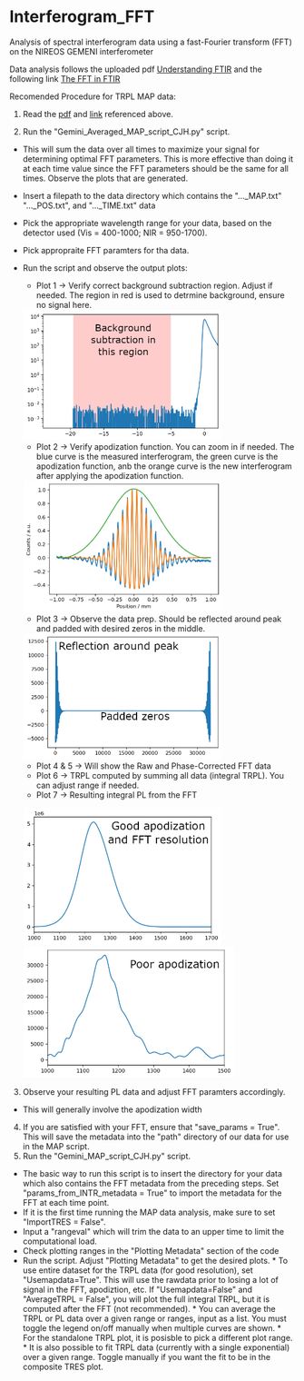 # Interferogram_FFT
Analysis of spectral interferogram data using a fast-Fourier transform (FFT) on the NIREOS GEMENI interferometer

Data analysis follows the uploaded pdf [Understanding FTIR](https://github.com/HagesLab/Interferogram_FFT/blob/main/Understanding_FTIR.pdf) and the following link
[The FFT in FTIR](https://www.essentialftir.com/fftTutorial.html#:~:text=The%20Fast%20Fourier%20Transform%20(FFT)%20applied%20to%20FTIR%20Data&text=The%20starting%20point%20is%20the,point%2C%20or%20%27ZPD%27)

Recomended Procedure for TRPL MAP data:
1) Read the [pdf](https://github.com/HagesLab/Interferogram_FFT/blob/main/Understanding_FTIR.pdf) and [link](https://www.essentialftir.com/fftTutorial.html#:~:text=The%20Fast%20Fourier%20Transform%20(FFT)%20applied%20to%20FTIR%20Data&text=The%20starting%20point%20is%20the,point%2C%20or%20%27ZPD%27) referenced above.

2) Run the "Gemini_Averaged_MAP_script_CJH.py" script.
* This will sum the data over all times to maximize your signal for determining optimal FFT parameters. This is more effective than doing it at each time value since the FFT parameters should be the same for all times. Observe the plots that are generated.
* Insert a filepath to the data directory which contains the "..._MAP.txt" "..._POS.txt", and "..._TIME.txt" data
* Pick the appropriate wavelength range for your data, based on the detector used (Vis = 400-1000; NIR = 950-1700).
* Pick appropraite FFT paramters for tha data.
* Run the script and observe the output plots:
    * Plot 1 -> Verify correct background subtraction region. Adjust if needed. The region in red is used to detrmine background, ensure no signal here.
    
    <img src="https://github.com/HagesLab/Interferogram_FFT/blob/main/Readme%20Images/BKGSub.png" width="350">
    
    * Plot 2 -> Verify apodization function. You can zoom in if needed. The blue curve is the measured interferogram, the green curve is the apodization function, anb the orange curve is the new interferogram after applying the apodization function. 
    
    <img src="https://github.com/HagesLab/Interferogram_FFT/blob/main/Readme%20Images/Apod.png" width="350">
    
     * Plot 3 -> Observe the data prep. Should be reflected around peak and padded with desired zeros in the middle.    
     
    <img src="https://github.com/HagesLab/Interferogram_FFT/blob/main/Readme%20Images/Pad.png" width="350">
    
     * Plot 4 & 5 -> Will show the Raw and Phase-Corrected FFT data
     * Plot 6 -> TRPL computed by summing all data (integral TRPL). You can adjust range if needed.
     * Plot 7 -> Resulting integral PL from the FFT
     
    <img src="https://github.com/HagesLab/Interferogram_FFT/blob/main/Readme%20Images/PL%20good.png" width="350"> <img src="https://github.com/HagesLab/Interferogram_FFT/blob/main/Readme%20Images/Poor%20Apod.png" width="373">

3) Observe your resulting PL data and adjust FFT paramters accordingly. 
* This will generally involve the apodization width    

4) If you are satisfied with your FFT, ensure that "save_params = True". This will save the metadata into the "path" directory of our data for use in the MAP script.
5) Run the "Gemini_MAP_script_CJH.py" script.
* The basic way to run this script is to insert the directory for your data which also contains the FFT metadata from the preceding steps. Set "params_from_INTR_metadata = True" to import the metadata for the FFT at each time point.
* If it is the first time running the MAP data analysis, make sure to set "ImportTRES = False".
* Input a "rangeval" which will trim the data to an upper time to limit the computational load.
* Check plotting ranges in the "Plotting Metadata" section of the code
* Run the script. Adjust "Plotting Metadata" to get the desired plots.
      * To use entire dataset for the TRPL data (for good resolution), set "Usemapdata=True". This will use the rawdata prior to losing a lot of signal in the FFT, apodiztion, etc. If "Usemapdata=False" and "AverageTRPL = False", you will plot the full integral TRPL, but it is computed after the FFT (not recommended).
      * You can average the TRPL or PL data over a given range or ranges, input as a list. You must toggle the legend on/off manually when multiple curves are shown.
      * For the standalone TRPL plot, it is posisble to pick a different plot range.
      * It is also possible to fit TRPL data (currently with a single exponential) over a given range. Toggle manually if you want the fit to be in the composite TRES plot. 
<!---      - Here are some examples plots
     
            -   TRES with TRPL fit:
           
          <img src="https://github.com/HagesLab/Interferogram_FFT/blob/main/Readme%20Images/Apod.png" width="350">
          
            -   TRES with averaging TRPL over multiple wavelengths:
            
          <img src="https://github.com/HagesLab/Interferogram_FFT/blob/main/Readme%20Images/Apod.png" width="350">
          
            -   TRES with averaging TRPL over multiple time regions:
           
          <img src="https://github.com/HagesLab/Interferogram_FFT/blob/main/Readme%20Images/Apod.png" width="350">
          
            -   TRES with TRPL fit:
            
          <img src="https://github.com/HagesLab/Interferogram_FFT/blob/main/Readme%20Images/Apod.png" width="350">   -->
